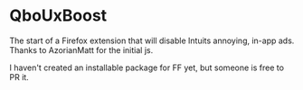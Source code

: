 # QboUxBoost

The start of a Firefox extension that will disable Intuits annoying, in-app ads. Thanks to AzorianMatt for the initial js. 

I haven't created an installable package for FF yet, but someone is free to PR it.
